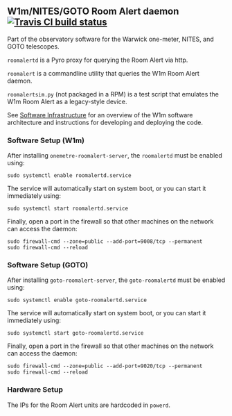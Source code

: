 ## W1m/NITES/GOTO Room Alert daemon [![Travis CI build status](https://travis-ci.org/warwick-one-metre/roomalertd.svg?branch=master)](https://travis-ci.org/warwick-one-metre/roomalertd)

Part of the observatory software for the Warwick one-meter, NITES, and GOTO telescopes.

`roomalertd` is a Pyro proxy for querying the Room Alert via http.

`roomalert` is a commandline utility that queries the W1m Room Alert daemon.

`roomalertsim.py` (not packaged in a RPM) is a test script that emulates the W1m Room Alert as a legacy-style device.

See [Software Infrastructure](https://github.com/warwick-one-metre/docs/wiki/Software-Infrastructure) for an overview of the W1m software architecture and instructions for developing and deploying the code.

### Software Setup (W1m)

After installing `onemetre-roomalert-server`, the `roomalertd` must be enabled using:
```
sudo systemctl enable roomalertd.service
```

The service will automatically start on system boot, or you can start it immediately using:
```
sudo systemctl start roomalertd.service
```

Finally, open a port in the firewall so that other machines on the network can access the daemon:
```
sudo firewall-cmd --zone=public --add-port=9008/tcp --permanent
sudo firewall-cmd --reload
```

### Software Setup (GOTO)

After installing `goto-roomalert-server`, the `goto-roomalertd` must be enabled using:
```
sudo systemctl enable goto-roomalertd.service
```

The service will automatically start on system boot, or you can start it immediately using:
```
sudo systemctl start goto-roomalertd.service
```

Finally, open a port in the firewall so that other machines on the network can access the daemon:
```
sudo firewall-cmd --zone=public --add-port=9020/tcp --permanent
sudo firewall-cmd --reload
```

### Hardware Setup

The IPs for the Room Alert units are hardcoded in `powerd`.
